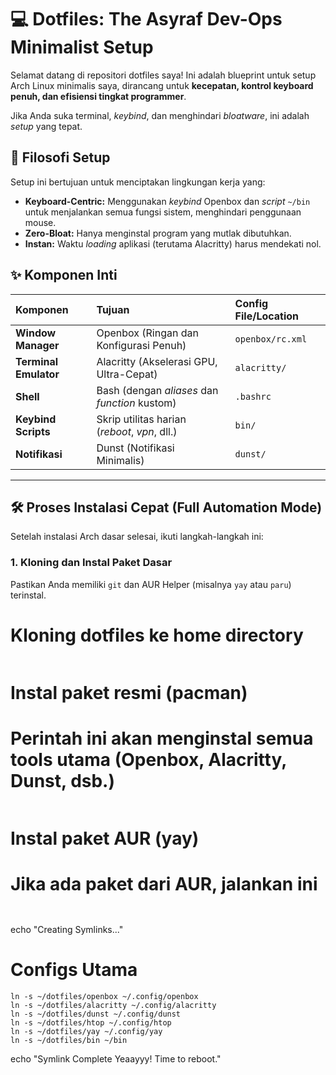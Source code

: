 # 💻 Dotfiles: The Asyraf Dev-Ops Minimalist Setup

Selamat datang di repositori dotfiles saya! Ini adalah blueprint untuk setup Arch Linux minimalis saya, dirancang untuk **kecepatan, kontrol keyboard penuh, dan efisiensi tingkat programmer**.

Jika Anda suka terminal, *keybind*, dan menghindari *bloatware*, ini adalah *setup* yang tepat.

## 🚀 Filosofi Setup

Setup ini bertujuan untuk menciptakan lingkungan kerja yang:

* **Keyboard-Centric:** Menggunakan *keybind* Openbox dan *script* `~/bin` untuk menjalankan semua fungsi sistem, menghindari penggunaan mouse.
* **Zero-Bloat:** Hanya menginstal program yang mutlak dibutuhkan.
* **Instan:** Waktu *loading* aplikasi (terutama Alacritty) harus mendekati nol.

## ✨ Komponen Inti

| Komponen | Tujuan | Config File/Location |
| :--- | :--- | :--- |
| **Window Manager** | Openbox (Ringan dan Konfigurasi Penuh) | `openbox/rc.xml` |
| **Terminal Emulator** | Alacritty (Akselerasi GPU, Ultra-Cepat) | `alacritty/` |
| **Shell** | Bash (dengan *aliases* dan *function* kustom) | `.bashrc` |
| **Keybind Scripts** | Skrip utilitas harian (*reboot*, *vpn*, dll.) | `bin/` |
| **Notifikasi** | Dunst (Notifikasi Minimalis) | `dunst/` |

---

## 🛠️ Proses Instalasi Cepat (Full Automation Mode)

Setelah instalasi Arch dasar selesai, ikuti langkah-langkah ini:

### 1. Kloning dan Instal Paket Dasar

Pastikan Anda memiliki `git` dan AUR Helper (misalnya `yay` atau `paru`) terinstal.

# Kloning dotfiles ke home directory
```git clone [https://github.com/Asyraf2003/dotfiles.git](https://github.com/Asyraf2003/dotfiles.git) ~/dotfiles
```

# Instal paket resmi (pacman)
# Perintah ini akan menginstal semua tools utama (Openbox, Alacritty, Dunst, dsb.)
```sudo pacman -S --needed - < ~/dotfiles/pkglist_pacman.txt
```

# Instal paket AUR (yay)
# Jika ada paket dari AUR, jalankan ini
```yay -S --needed - < ~/dotfiles/pkglist_aur.txt
```

```cd ~
```

echo "Creating Symlinks..."

# Configs Utama
```ln -s ~/dotfiles/.bashrc ~/.bashrc
ln -s ~/dotfiles/openbox ~/.config/openbox
ln -s ~/dotfiles/alacritty ~/.config/alacritty
ln -s ~/dotfiles/dunst ~/.config/dunst
ln -s ~/dotfiles/htop ~/.config/htop
ln -s ~/dotfiles/yay ~/.config/yay
ln -s ~/dotfiles/bin ~/bin
```
echo "Symlink Complete Yeaayyy! Time to reboot."
